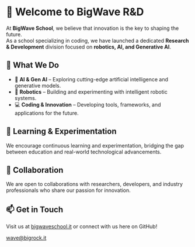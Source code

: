 # 🌊 Welcome to BigWave R&D  

At **BigWave School**, we believe that innovation is the key to shaping the future.  
As a school specializing in coding, we have launched a dedicated **Research & Development** division focused on **robotics, AI, and Generative AI**.  

## 🚀 What We Do  
- 🔹 **AI & Gen AI** – Exploring cutting-edge artificial intelligence and generative models.  
- 🤖 **Robotics** – Building and experimenting with intelligent robotic systems.  
- 💻 **Coding & Innovation** – Developing tools, frameworks, and applications for the future.  

## 🌱 Learning & Experimentation  
We encourage continuous learning and experimentation, bridging the gap between education and real-world technological advancements.  

## 🤝 Collaboration  
We are open to collaborations with researchers, developers, and industry professionals who share our passion for innovation.  

## 📫 Get in Touch  
Visit us at [bigwaveschool.it](https://bigwaveschool.it/) or connect with us here on GitHub!

[wave@bigrock.it](mailto:wave@bigwave.it)
